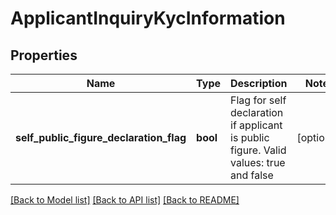 # ApplicantInquiryKycInformation

## Properties
Name | Type | Description | Notes
------------ | ------------- | ------------- | -------------
**self_public_figure_declaration_flag** | **bool** | Flag for self declaration if applicant is public figure. Valid values: true and false | [optional] 

[[Back to Model list]](../../README.md#documentation-for-models) [[Back to API list]](../../README.md#documentation-for-api-endpoints) [[Back to README]](../../README.md)

